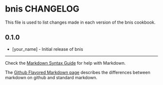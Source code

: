 bnis CHANGELOG
==============

This file is used to list changes made in each version of the bnis cookbook.

0.1.0
-----
- [your_name] - Initial release of bnis

- - -
Check the [Markdown Syntax Guide](http://daringfireball.net/projects/markdown/syntax) for help with Markdown.

The [Github Flavored Markdown page](http://github.github.com/github-flavored-markdown/) describes the differences between markdown on github and standard markdown.
